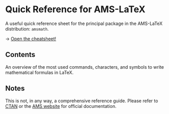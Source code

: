 # Quick Reference for AMS-LaTeX

A useful quick reference sheet for the principal package in the AMS-LaTeX distribution: `amsmath`.

→ [Open the cheatsheet!](amsmath.pdf)

## Contents
An overview of the most used commands, characters, and symbols to write mathematical formulas in LaTeX.

## Notes
This is not, in any way, a comprehensive reference guide. Please refer to [CTAN](https://www.ctan.org/pkg/amsmath) or the [AMS website](http://www.ams.org/home/page) for official documentation.
